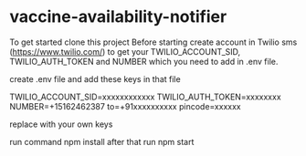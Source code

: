 # vaccine-availability-notifier

To get started clone this project
Before starting create account in Twilio sms (https://www.twilio.com/) to get your TWILIO_ACCOUNT_SID, TWILIO_AUTH_TOKEN and NUMBER which you need to add in .env file.

create .env file and add these keys in that file

TWILIO_ACCOUNT_SID=xxxxxxxxxxxx
TWILIO_AUTH_TOKEN=xxxxxxxx
NUMBER=+15162462387
to=+91xxxxxxxxxx
pincode=xxxxxx

replace with your own keys

run command npm install after that run npm start
